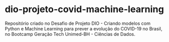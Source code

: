 # dio-projeto-covid-machine-learning
Repositório criado no Desafio de Projeto DIO - Criando modelos com Python e Machine Learning para prever a evolução do COVID-19 no Brasil, no Bootcamp Geração Tech Unimed-BH - Ciências de Dados.
